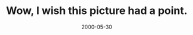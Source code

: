 ---
layout: base.njk
title : 'Wow, I wish this picture had a point.' 
view_title : 'Wow, I wish this picture had a point.' 
year : '2000' 
date : '2000-05-30' 
img_file : '/drawing/nopoint.png' 
html_file : 'nopoint' 
next_html : 'patofme.html' 
year_order : '356' 
permalink : "title/{{html_file}}.html"
---
